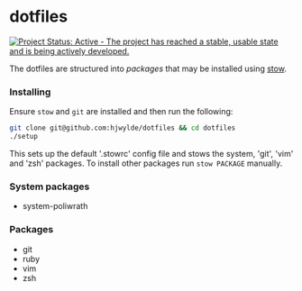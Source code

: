 # dotfiles

[![Project Status: Active - The project has reached a stable, usable state and is being actively developed.](http://www.repostatus.org/badges/1.0.0/active.svg)](http://www.repostatus.org/#active)

The dotfiles are structured into _packages_ that may be installed using
    [stow](http://www.gnu.org/software/stow/ "stow").

### Installing

Ensure `stow` and `git` are installed and then run the following:
```bash
git clone git@github.com:hjwylde/dotfiles && cd dotfiles
./setup
```

This sets up the default '.stowrc' config file and stows the system, 'git', 'vim' and 'zsh'
packages. To install other packages run `stow PACKAGE` manually.

### System packages

* system-poliwrath

### Packages

* git
* ruby
* vim
* zsh
